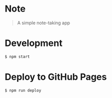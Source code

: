 # Note

> A simple note-taking app

# Development

```sh
$ npm start
```

# Deploy to GitHub Pages

```sh
$ npm run deploy
```
